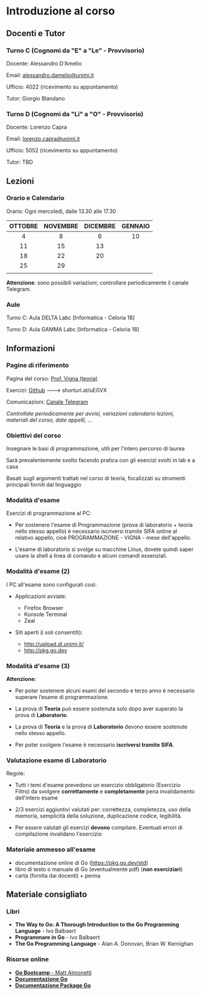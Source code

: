 # Introduzione al corso

## Docenti e Tutor

### Turno C (Cognomi da "E" a "Le" - Provvisorio)

Docente: Alessandro D'Amelio

Email: alessandro.damelio@unimi.it

Ufficio: 4022 (ricevimento su appuntamento)

Tutor: Giorgio Blandano

### Turno D (Cognomi da "Li" a "O" - Provvisorio)

Docente: Lorenzo Capra

Email: lorenzo.capra@unimi.it

Ufficio: 5052 (ricevimento su appuntamento)

Tutor: TBD

## Lezioni

### Orario e Calendario

Orario: Ogni mercoledì, dalle 13.30 alle 17.30

| OTTOBRE | NOVEMBRE | DICEMBRE | GENNAIO |
|:-------:|:--------:|:--------:|:-------:|
| 4       | 8        | 6        | 10      |
| 11      | 15       | 13       |         |
| 18      | 22       | 20       |         |
| 25      | 29       |          |         |
|         |          |          |         |

**Attenzione**: sono possibili variazioni; controllare periodicamente il canale Telegram.

### Aule

Turno C: Aula DELTA Labc [Informatica - Celoria 18]

Turno D: Aula GAMMA Labc [Informatica - Celoria 18]


## Informazioni

### Pagine di riferimento

Pagina del corso: [Prof. Vigna (teoria)](https://vigna.di.unimi.it/prog/)

Esercizi: [Github](https://github.com/LabProgrammazione1/Lab_2023-24) ---> shorturl.at/uEGVX

Comunicazioni: [Canale Telegram](https://t.me/+VEeXSK_XSRlkNDlk)

*Controllate periodicamente per avvisi, variazioni calendario lezioni, materiali del corso, date appelli, ...*


### Obiettivi del corso

Insegnare le basi di programmazione, utili per l'intero percorso di laurea

Sarà prevalentemente svolto facendo pratica con gli esercizi svolti in lab e a casa

Basati sugli argomenti trattati nel corso di teoria, focalizzati su strumenti principali forniti dal linguaggio


### Modalità d'esame

Esercizi di programmazione al PC:

* Per sostenere l'esame di Programmazione (prova di laboratorio + teoria nello stesso appello) è necessario iscriversi tramite SIFA online al relativo appello, cioè PROGRAMMAZIONE - VIGNA - mese dell'appello.

* L'esame di laboratorio si svolge su macchine Linux, dovete quindi saper usare la shell a linea di comando e alcuni comandi essenziali.

### Modalità d'esame (2)

I PC all'esame sono configurati così:

* Applicazioni avviate:
	- Firefox Browser
	- Konsole Terminal
	- Zeal

* Siti aperti (i soli consentiti):
	- http://upload.di.unimi.it/
	- http://pkg.go.dev

### Modalità d'esame (3)

**Attenzione:**

* Per poter sostenere alcuni esami del secondo e terzo anno è necessario superare l’esame di programmazione.

* La prova di **Teoria** può essere sostenuta solo dopo aver superato la prova di **Laboratorio**.

* La prova di **Teoria** e la prova di **Laboratorio** devono essere sostenute nello stesso appello.

* Per poter svolgere l'esame è necessario **iscriversi tramite SIFA**.

### Valutazione esame di Laboratorio

Regole:

* Tutti i temi d'esame prevedono un esercizio obbligatorio (Esercizio Filtro) da svolgere **correttamente** e **completamente** pena invalidamento dell'intero esame

* 2/3 esercizi aggiuntivi valutati per: correttezza, completezza, uso della memoria, semplicità della soluzione, duplicazione codice, legibilità.

* Per essere valutati gli esercizi **devono** compilare. Eventuali errori di compilazione invalidano l'esercizio

### Materiale ammesso all'esame

* documentazione online di Go (https://pkg.go.dev/std)
* libro di testo o manuale di Go (eventualmente pdf) (**non eserciziari**)
* carta (fornita dai docenti) + penna

## Materiale consigliato

### Libri

* **The Way to Go: A Thorough Introduction to the Go Programming Language** - Ivo Balbaert
* **Programmare in Go** - Ivo Balbaert
* **The Go Programming Language** - Alan A. Donovan, Brian W. Kernighan

### Risorse online

* [**Go Bootcamp** - Matt Aimonetti](http://www.golangbootcamp.com/book/)
* [**Documentazione Go**](https://golang.org/doc/)
* [**Documentazione Package Go**](https://golang.org/pkg)
